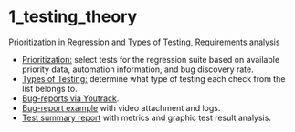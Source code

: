 # 1_testing_theory
 Prioritization in Regression and Types of Testing, Requirements analysis
 <ul>
<li>  <a href="https://docs.google.com/spreadsheets/d/1oLHJUu53W6pAPgR9bOK7C4mAZ5CwJNmLezP8FFydA5s/edit?usp=sharing">Prioritization:</a> select tests for the regression suite based on available priority data, automation information, and bug discovery rate. </li> 
<li>  <a href="https://docs.google.com/spreadsheets/d/1p2ksyPCt6YujL-o8ZYfCXan-wLKviH0jpEJU-wSVGD0/edit?usp=sharing">Types of Testing:</a> determine what type of testing each check from the list belongs to. </li> 
<li>  <a href="https://group4-3.youtrack.cloud/issue/G43-275/Mobile-App-Testing-Olga-Sukhorukova">Bug-reports via Youtrack</a>. </li> 
<li>  <a href="https://drive.google.com/drive/folders/1zvGONh4GvgbfUaOk8uoXFn798lE9kMuw?usp=sharing">Bug-report example</a> with video attachment and logs. </li> 
 <li>  <a href="https://docs.google.com/document/d/1QvT5WCounw0zU4MBNOwrtBGLm4qm94UQNznQNLzmz28/edit?usp=sharing">Test summary report</a> with metrics and graphic test result analysis. </li> 

</ul>
